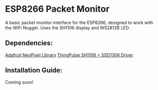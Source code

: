 # ESP8266 Packet Monitor 
A basic packet monitor interface for the ESP8266, designed to work with the WiFi Nugget.  Uses the SH1106 display and WS2812B LED.

## Dependencies:
[Adafruit NeoPixel Library](https://github.com/adafruit/Adafruit_NeoPixel)
[ThingPulse SH1106 + SSD1306 Driver](https://github.com/ThingPulse/esp8266-oled-ssd1306)

## Installation Guide:
Coming soon!
